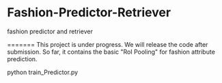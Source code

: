 # Fashion-Predictor-Retriever
fashion predictor and retriever

=======
This project is under progress. We will release the code after submission.
So far, it contains the basic "RoI Pooling" for fashion attribute prediction.

python train_Predictor.py

